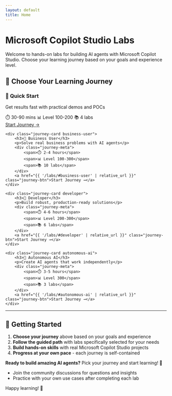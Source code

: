 ```yaml
---
layout: default
title: Home
---
```


# Microsoft Copilot Studio Labs

Welcome to hands-on labs for building AI agents with Microsoft Copilot Studio. Choose your learning journey based on your goals and experience level.

## 🎯 **Choose Your Learning Journey**

<div class="journey-cards">
    <div class="journey-card quick-start">
        <h3>🚀 Quick Start</h3>
        <p>Get results fast with practical demos and POCs</p>
        <div class="journey-meta">
            <span>⏱️ 30-90 mins</span>
            <span>📊 Level 100-200</span>
            <span>📚 4 labs</span>
        </div>
        <a href="{{ '/labs/#quick-start' | relative_url }}" class="journey-btn">Start Journey →</a>
    </div>
    
    <div class="journey-card business-user">
        <h3>💼 Business User</h3>
        <p>Solve real business problems with AI agents</p>
        <div class="journey-meta">
            <span>⏱️ 2-4 hours</span>
            <span>📊 Level 100-300</span>
            <span>📚 10 labs</span>
        </div>
        <a href="{{ '/labs/#business-user' | relative_url }}" class="journey-btn">Start Journey →</a>
    </div>
    
    <div class="journey-card developer">
        <h3>🔧 Developer</h3>
        <p>Build robust, production-ready solutions</p>
        <div class="journey-meta">
            <span>⏱️ 4-6 hours</span>
            <span>📊 Level 200-300</span>
            <span>📚 6 labs</span>
        </div>
        <a href="{{ '/labs/#developer' | relative_url }}" class="journey-btn">Start Journey →</a>
    </div>
    
    <div class="journey-card autonomous-ai">
        <h3>🤖 Autonomous AI</h3>
        <p>Create AI agents that work independently</p>
        <div class="journey-meta">
            <span>⏱️ 3-5 hours</span>
            <span>📊 Level 300</span>
            <span>📚 3 labs</span>
        </div>
        <a href="{{ '/labs/#autonomous-ai' | relative_url }}" class="journey-btn">Start Journey →</a>
    </div>
</div>

---

## 🎯 **Getting Started**

1. **Choose your journey** above based on your goals and experience
2. **Follow the guided path** with labs specifically selected for your needs
3. **Build hands-on skills** with real Microsoft Copilot Studio projects
4. **Progress at your own pace** - each journey is self-contained

**Ready to build amazing AI agents?** Pick your journey and start learning! 🎉
- Join the community discussions for questions and insights
- Practice with your own use cases after completing each lab

Happy learning! 🎉